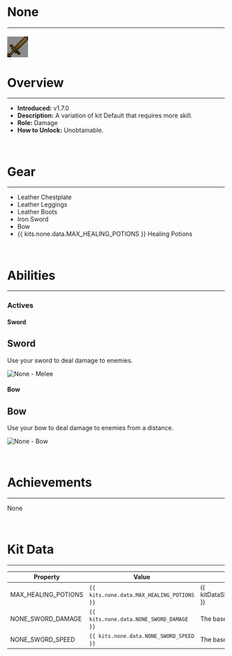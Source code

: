 
# None

***

#### ![none-icon](../assets/icons/none-icon.jpg)

# Overview
***
- **Introduced:** v1.7.0
- **Description:** A variation of kit Default that requires more skill.
- **Role:** Damage
- **How to Unlock:** Unobtainable.

<br />  

# Gear
***
- Leather Chestplate
- Leather Leggings
- Leather Boots
- Iron Sword
- Bow
- {{ kits.none.data.MAX_HEALING_POTIONS }} Healing Potions

<br />  

# Abilities
***
### Actives
<!-- tabs:start -->
#### **Sword**
## Sword
Use your sword to deal damage to enemies.

![None - Melee](../assets/kits/none/None%20-%20Melee.gif)

#### **Bow**
## Bow
Use your bow to deal damage to enemies from a distance.

![None - Bow](../assets/kits/none/None%20-%20Bow.gif)

<!-- tabs:end -->
<br /> 

# Achievements
***

None

<br />  

# Kit Data
***

| Property | Value | Description |
|----------|-------|-------------|
| MAX_HEALING_POTIONS | `{{ kits.none.data.MAX_HEALING_POTIONS }}` | {{ kitDataSharedDescriptions.MAX_HEALING_POTIONS }} |
| NONE_SWORD_DAMAGE | `{{ kits.none.data.NONE_SWORD_DAMAGE }}` | The base damage of the sword. |
| NONE_SWORD_SPEED | `{{ kits.none.data.NONE_SWORD_SPEED }}` | The base speed of the sword. |
